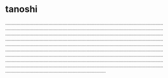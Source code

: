 # tanoshi

...........................................................................................................................................................................................................................................................................................................................................................................................................................................................................................................................................................................................................................................................................................................................................................................................................................................................................................................................................................................................................................................................................................................................................................................................................................................